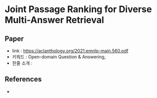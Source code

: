 # Joint Passage Ranking for Diverse Multi-Answer Retrieval

## Paper

- link : https://aclanthology.org/2021.emnlp-main.560.pdf
- 키워드 : Open-domain Question & Answering, 
- 한줄 소개 : 

## References

- 
